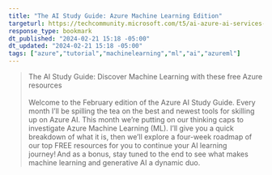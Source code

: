 ```yaml
---
title: "The AI Study Guide: Azure Machine Learning Edition"
targeturl: https://techcommunity.microsoft.com/t5/ai-azure-ai-services-blog/the-ai-study-guide-azure-machine-learning-edition/ba-p/4063656
response_type: bookmark
dt_published: "2024-02-21 15:18 -05:00"
dt_updated: "2024-02-21 15:18 -05:00"
tags: ["azure","tutorial","machinelearning","ml","ai","azureml"]
---
```


> The AI Study Guide: Discover Machine Learning with these free Azure resources  
> <br>
> Welcome to the February edition of the Azure AI Study Guide. Every month I’ll be spilling the tea on the best and newest tools for skilling up on Azure AI. This month we’re putting on our thinking caps to investigate Azure Machine Learning (ML). I’ll give you a quick breakdown of what it is, then we’ll explore a four-week roadmap of our top FREE resources for you to continue your AI learning journey! And as a bonus, stay tuned to the end to see what makes machine learning and generative AI a dynamic duo.  
